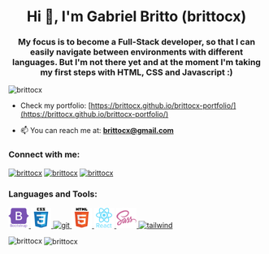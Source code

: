 <h1 align="center">Hi 👋, I'm Gabriel Britto (brittocx)</h1>
<h3 align="center">My focus is to become a Full-Stack developer, so that I can easily navigate between environments with different languages. 
But I'm not there yet and at the moment I'm taking my first steps with HTML, CSS and Javascript :)</h3>

<p align="left"> <img src="https://komarev.com/ghpvc/?username=brittocx&label=Profile%20views&color=0e75b6&style=flat" alt="brittocx" /> </p>

- Check my portfolio: [https://brittocx.github.io/brittocx-portfolio/](https://brittocx.github.io/brittocx-portfolio/)

- 📫 You can reach me at: **brittocx@gmail.com**

<h3 align="left">Connect with me:</h3>
<p align="left">
<a href="https://linkedin.com/in/brittocx" target="blank"><img align="center" src="https://raw.githubusercontent.com/rahuldkjain/github-profile-readme-generator/master/src/images/icons/Social/linked-in-alt.svg" alt="brittocx" height="30" width="40" /></a>
<a href="https://fb.com/brittocx" target="blank"><img align="center" src="https://raw.githubusercontent.com/rahuldkjain/github-profile-readme-generator/master/src/images/icons/Social/facebook.svg" alt="brittocx" height="30" width="40" /></a>
<a href="https://instagram.com/brittocx" target="blank"><img align="center" src="https://raw.githubusercontent.com/rahuldkjain/github-profile-readme-generator/master/src/images/icons/Social/instagram.svg" alt="brittocx" height="30" width="40" /></a>
</p>

<h3 align="left">Languages and Tools:</h3>
<p align="left"> <a href="https://getbootstrap.com" target="_blank" rel="noreferrer"> <img src="https://raw.githubusercontent.com/devicons/devicon/master/icons/bootstrap/bootstrap-plain-wordmark.svg" alt="bootstrap" width="40" height="40"/> </a> <a href="https://www.w3schools.com/css/" target="_blank" rel="noreferrer"> <img src="https://raw.githubusercontent.com/devicons/devicon/master/icons/css3/css3-original-wordmark.svg" alt="css3" width="40" height="40"/> </a> <a href="https://git-scm.com/" target="_blank" rel="noreferrer"> <img src="https://www.vectorlogo.zone/logos/git-scm/git-scm-icon.svg" alt="git" width="40" height="40"/> </a> <a href="https://www.w3.org/html/" target="_blank" rel="noreferrer"> <img src="https://raw.githubusercontent.com/devicons/devicon/master/icons/html5/html5-original-wordmark.svg" alt="html5" width="40" height="40"/> </a> <a href="https://reactjs.org/" target="_blank" rel="noreferrer"> <img src="https://raw.githubusercontent.com/devicons/devicon/master/icons/react/react-original-wordmark.svg" alt="react" width="40" height="40"/> </a> <a href="https://sass-lang.com" target="_blank" rel="noreferrer"> <img src="https://raw.githubusercontent.com/devicons/devicon/master/icons/sass/sass-original.svg" alt="sass" width="40" height="40"/> </a> <a href="https://tailwindcss.com/" target="_blank" rel="noreferrer"> <img src="https://www.vectorlogo.zone/logos/tailwindcss/tailwindcss-icon.svg" alt="tailwind" width="40" height="40"/> </a> </p>

<p><img align="left" src="https://github-readme-stats.vercel.app/api/top-langs?username=brittocx&show_icons=true&locale=en&layout=compact" alt="brittocx" /></p>

<p>&nbsp;<img align="center" src="https://github-readme-stats.vercel.app/api?username=brittocx&show_icons=true&locale=en" alt="brittocx" /></p>
